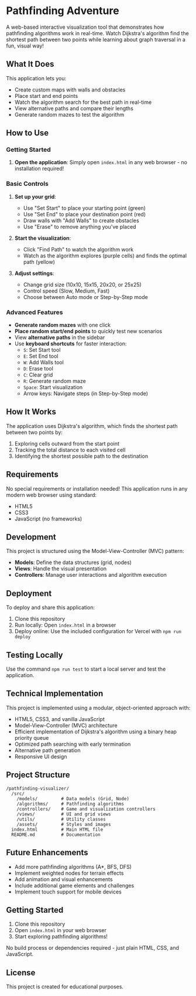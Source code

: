 # Pathfinding Adventure

A web-based interactive visualization tool that demonstrates how pathfinding algorithms work in real-time. Watch Dijkstra's algorithm find the shortest path between two points while learning about graph traversal in a fun, visual way!

## What It Does

This application lets you:
- Create custom maps with walls and obstacles
- Place start and end points
- Watch the algorithm search for the best path in real-time
- View alternative paths and compare their lengths
- Generate random mazes to test the algorithm

## How to Use

### Getting Started
1. **Open the application**: Simply open `index.html` in any web browser - no installation required!

### Basic Controls
1. **Set up your grid**:
   - Use "Set Start" to place your starting point (green)
   - Use "Set End" to place your destination point (red)
   - Draw walls with "Add Walls" to create obstacles
   - Use "Erase" to remove anything you've placed

2. **Start the visualization**:
   - Click "Find Path" to watch the algorithm work
   - Watch as the algorithm explores (purple cells) and finds the optimal path (yellow)

3. **Adjust settings**:
   - Change grid size (10x10, 15x15, 20x20, or 25x25)
   - Control speed (Slow, Medium, Fast)
   - Choose between Auto mode or Step-by-Step mode

### Advanced Features
- **Generate random mazes** with one click
- **Place random start/end points** to quickly test new scenarios
- View **alternative paths** in the sidebar
- Use **keyboard shortcuts** for faster interaction:
  - `S`: Set Start tool
  - `E`: Set End tool
  - `W`: Add Walls tool
  - `D`: Erase tool
  - `C`: Clear grid
  - `R`: Generate random maze
  - `Space`: Start visualization
  - Arrow keys: Navigate steps (in Step-by-Step mode)

## How It Works

The application uses Dijkstra's algorithm, which finds the shortest path between two points by:
1. Exploring cells outward from the start point
2. Tracking the total distance to each visited cell
3. Identifying the shortest possible path to the destination

## Requirements

No special requirements or installation needed! This application runs in any modern web browser using standard:
- HTML5
- CSS3
- JavaScript (no frameworks)

## Development

This project is structured using the Model-View-Controller (MVC) pattern:
- **Models**: Define the data structures (grid, nodes)
- **Views**: Handle the visual presentation
- **Controllers**: Manage user interactions and algorithm execution

## Deployment

To deploy and share this application:

1. Clone this repository
2. Run locally: Open `index.html` in a browser
3. Deploy online: Use the included configuration for Vercel with `npm run deploy`

## Testing Locally

Use the command `npm run test` to start a local server and test the application.

## Technical Implementation

This project is implemented using a modular, object-oriented approach with:

- HTML5, CSS3, and vanilla JavaScript
- Model-View-Controller (MVC) architecture
- Efficient implementation of Dijkstra's algorithm using a binary heap priority queue
- Optimized path searching with early termination
- Alternative path generation
- Responsive UI design

## Project Structure

```
/pathfinding-visualizer/
  /src/
    /models/         # Data models (Grid, Node)
    /algorithms/     # Pathfinding algorithms
    /controllers/    # Game and visualization controllers
    /views/          # UI and grid views
    /utils/          # Utility classes
    /assets/         # Styles and images
  index.html         # Main HTML file
  README.md          # Documentation
```

## Future Enhancements

- Add more pathfinding algorithms (A*, BFS, DFS)
- Implement weighted nodes for terrain effects
- Add animation and visual enhancements
- Include additional game elements and challenges
- Implement touch support for mobile devices

## Getting Started

1. Clone this repository
2. Open `index.html` in your web browser
3. Start exploring pathfinding algorithms!

No build process or dependencies required - just plain HTML, CSS, and JavaScript.

## License

This project is created for educational purposes. 